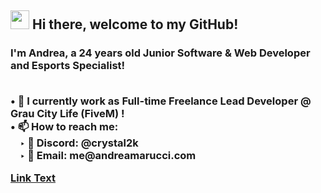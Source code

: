 <h2><img src='https://i.imgur.com/rHXHSgw.gif' width='30'> Hi there, welcome to my GitHub!  </h2>
<h3> I'm <strong>Andrea</strong>, a 24 years old Junior Software & Web Developer and Esports Specialist!
  
<p> 
<br>&#8226; 💼 I currently work as Full-time Freelance Lead Developer @ Grau City Life (FiveM) !
<br>&#8226; 📫 How to reach me:
<br>&nbsp;&nbsp;&nbsp;&nbsp;&#8227; 💬 Discord: @crystal2k
<br>&nbsp;&nbsp;&nbsp;&nbsp;&#8227; 📧 Email: me@andreamarucci.com
</p>

[Link Text](#anchor-name)
 
<a name="grau-anchor" href="https://www.instagram.com/grau_city_life/"></a>
